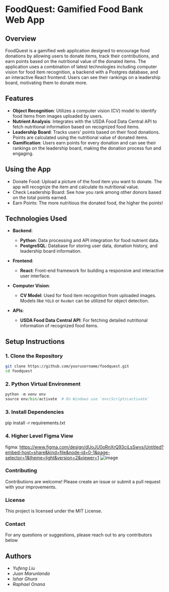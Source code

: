 # FoodQuest: Gamified Food Bank Web App

## Overview

FoodQuest is a gamified web application designed to encourage food donations by allowing users to donate items, track their contributions, and earn points based on the nutritional value of the donated items. The application uses a combination of latest technologies including computer vision for food item recognition, a backend with a Postgres database, and an interactive React frontend. Users can see their rankings on a leadership board, motivating them to donate more.

## Features

- **Object Recognition**: Utilizes a computer vision (CV) model to identify food items from images uploaded by users.
- **Nutrient Analysis**: Integrates with the USDA Food Data Central API to fetch nutritional information based on recognized food items.
- **Leadership Board**: Tracks users' points based on their food donations. Points are calculated using the nutritional value of donated items.
- **Gamification**: Users earn points for every donation and can see their rankings on the leadership board, making the donation process fun and engaging.


## Using the App
- Donate Food: Upload a picture of the food item you want to donate. The app will recognize the item and calculate its nutritional value.
- Check Leadership Board: See how you rank among other donors based on the total points earned.
- Earn Points: The more nutritious the donated food, the higher the points!

## Technologies Used

- **Backend**:
  - **Python**: Data processing and API integration for food nutrient data.
  - **PostgreSQL**: Database for storing user data, donation history, and leadership board information.

- **Frontend**:
  - **React**: Front-end framework for building a responsive and interactive user interface.

- **Computer Vision**:
  - **CV Model**: Used for food item recognition from uploaded images. Models like `YOLO` or `ResNet` can be utilized for object detection.

- **APIs**:
  - **USDA Food Data Central API**: For fetching detailed nutritional information of recognized food items.

## Setup Instructions

### 1. Clone the Repository

```bash
git clone https://github.com/yourusername/foodquest.git
cd foodquest
```

### 2. Python Virtual Environment
```python
python -m venv env
source env/bin/activate  # On Windows use `env\Scripts\activate`
```

### 3. Install Dependencies
pip install -r requirements.txt

### 4. Higher Level Figma View
figma: https://www.figma.com/design/dUoJU0oRnXrQ93cjLsSwvs/Untitled?embed-host=share&kind=file&node-id=0-1&page-selector=1&theme=light&version=2&viewer=1
![image](https://github.com/user-attachments/assets/6d619d10-159f-4257-9ae6-7b7ff851550e)


### Contributing
Contributions are welcome! Please create an issue or submit a pull request with your improvements.

### License
This project is licensed under the MIT License.

### Contact
For any questions or suggestions, please reach out to any contributors below

## Authors
- *Yufeng Liu*
- *Juan Marunlanda*
- *Ishar Ghura*
- *Raphael Onana*
